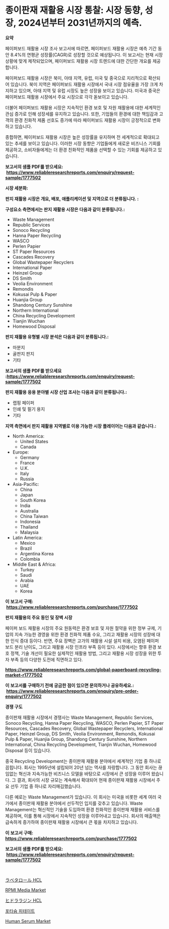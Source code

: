 <p><h1>종이판재 재활용 시장 통찰: 시장 동향, 성장, 2024년부터 2031년까지의 예측.</h1></p><p><strong>요약</strong></p>
<p><p>페이퍼보드 재활용 시장 조사 보고서에 따르면, 페이퍼보드 재활용 시장은 예측 기간 동안 8.4%의 연평균 성장률(CAGR)로 성장할 것으로 예상됩니다. 이 보고서는 현재 시장 상황에 맞게 제작되었으며, 페이퍼보드 재활용 시장 트렌드에 대한 간단한 개요를 제공합니다. </p><p>페이퍼보드 재활용 시장은 북미, 아태 지역, 유럽, 미국 및 중국으로 지리적으로 확산되어 있습니다. 북미 지역은 페이퍼보드 재활용 시장에서 국내 시장 점유율을 가장 크게 차지하고 있으며, 아태 지역 및 유럽 시장도 높은 성장을 보이고 있습니다. 미국과 중국은 페이퍼보드 재활용 시장에서 주요 시장으로 각각 돋보이고 있습니다. </p><p>더불어 페이퍼보드 재활용 시장은 지속적인 환경 보호 및 자원 재활용에 대한 세계적인 관심 증가로 인해 성장세를 유지하고 있습니다. 또한, 기업들의 환경에 대한 책임감과 고객의 환경 친화적 제품 선호도 증가에 따라 페이퍼보드 재활용 시장이 긍정적으로 변화하고 있습니다. </p><p>종합하면, 페이퍼보드 재활용 시장은 높은 성장률을 유지하며 전 세계적으로 확대되고 있는 추세를 보이고 있습니다. 이러한 시장 동향은 기업들에게 새로운 비즈니스 기회를 제공하고, 소비자들에게는 더 환경 친화적인 제품을 선택할 수 있는 기회를 제공하고 있습니다.</p></p>
<p><strong>보고서의 샘플 PDF를 받으세요: &nbsp;<a href="https://www.reliableresearchreports.com/enquiry/request-sample/1777502">https://www.reliableresearchreports.com/enquiry/request-sample/1777502</a></strong></p>
<p><strong>시장 세분화:</strong></p>
<p><strong> 판지 재활용 시장은 개요, 배포, 애플리케이션 및 지역으로 더 분류됩니다. :</strong></p>
<p><strong>구성요소 측면에서는 판지 재활용 시장은 다음과 같이 분류됩니다.:</strong></p>
<p><ul><li>Waste Management</li><li>Republic Services</li><li>Sonoco Recycling</li><li>Hanna Paper Recycling</li><li>WASCO</li><li>Perlen Papier</li><li>ST Paper Resources</li><li>Cascades Recovery</li><li>Global Wastepaper Recyclers</li><li>International Paper</li><li>Heinzel Group</li><li>DS Smith</li><li>Veolia Environment</li><li>Remondis</li><li>Kokusai Pulp & Paper</li><li>Huanjia Group</li><li>Shandong Century Sunshine</li><li>Northern International</li><li>China Recycling Development</li><li>Tianjin Wuchan</li><li>Homewood Disposal</li></ul></p>
<p><strong> 판지 재활용 유형별 시장 분석은 다음과 같이 분류됩니다.:</strong></p>
<p><ul><li>마분지</li><li>골판지 판지</li><li>기타</li></ul></p>
<p><strong>보고서의 샘플 PDF를 받으세요 :<a href="https://www.reliableresearchreports.com/enquiry/request-sample/1777502">https://www.reliableresearchreports.com/enquiry/request-sample/1777502</a></strong></p>
<p><strong> 판지 재활용 응용 분야별 시장 산업 조사는 다음과 같이 분류됩니다.:</strong></p>
<p><ul><li>랩핑 페이퍼</li><li>인쇄 및 필기 용지</li><li>기타</li></ul></p>
<p><strong>지역 측면에서 판지 재활용 지역별로 이용 가능한 시장 플레이어는 다음과 같습니다.:</strong></p>
<p><ul>
    <li>
        North America:
        <ul>
            <li>United States</li>
            <li>Canada</li>
        </ul>
    </li>
    <li>
        Europe:
        <ul>
            <li>Germany</li>
            <li>France</li>
            <li>U.K.</li>
            <li>Italy</li>
            <li>Russia</li>
        </ul>
    </li>
    <li>
        Asia-Pacific:
        <ul>
            <li>China</li>
            <li>Japan</li>
            <li>South Korea</li>
            <li>India</li>
            <li>Australia</li>
            <li>China Taiwan</li>
            <li>Indonesia</li>
            <li>Thailand</li>
            <li>Malaysia</li>
        </ul>
    </li>
    <li>
        Latin America:
        <ul>
            <li>Mexico</li>
            <li>Brazil</li>
            <li>Argentina Korea</li>
            <li>Colombia</li>
        </ul>
    </li>
    <li>
        Middle East & Africa:
        <ul>
            <li>Turkey</li>
            <li>Saudi</li>
            <li>Arabia</li>
            <li>UAE</li>
            <li>Korea</li>
        </ul>
    </li>
    </ul></p>
<p><strong>이 보고서 구매: &nbsp;<a href="https://www.reliableresearchreports.com/purchase/1777502">https://www.reliableresearchreports.com/purchase/1777502</a></strong></p>
<p><strong>판지 재활용의 주요 동인 및 장벽 시장</strong></p>
<p><p>페이퍼 보드 재활용 시장의 주요 원동력은 환경 보호 및 자원 절약을 위한 정부 규제, 기업의 지속 가능한 경영을 위한 환경 친화적 제품 수요, 그리고 재활용 시장의 성장에 대한 인식 증대 등이다. 반면, 주요 장벽은 고가의 재활용 시설 설치 비용, 오염된 페이퍼 보드 분리 난이도, 그리고 재활용 시장 인프라 부족 등이 있다. 시장에서는 향후 환경 보호 정책, 기술 개선이 필요한 실제적인 재활용 방법, 그리고 재활용 시장 성장을 위한 투자 부족 등의 다양한 도전에 직면하고 있다.</p></p>
<p><strong><a href="https://www.reliableresearchreports.com/global-paperboard-recycling-market-r1777502">https://www.reliableresearchreports.com/global-paperboard-recycling-market-r1777502</a></strong></p>
<p><strong>이 보고서를 구매하기 전에 궁금한 점이 있으면 문의하거나 공유하세요.: &nbsp;<a href="https://www.reliableresearchreports.com/enquiry/pre-order-enquiry/1777502">https://www.reliableresearchreports.com/enquiry/pre-order-enquiry/1777502</a></strong></p>
<p><strong>경쟁 구도</strong></p>
<p><p>종이판재 재활용 시장에서 경쟁사는 Waste Management, Republic Services, Sonoco Recycling, Hanna Paper Recycling, WASCO, Perlen Papier, ST Paper Resources, Cascades Recovery, Global Wastepaper Recyclers, International Paper, Heinzel Group, DS Smith, Veolia Environment, Remondis, Kokusai Pulp & Paper, Huanjia Group, Shandong Century Sunshine, Northern International, China Recycling Development, Tianjin Wuchan, Homewood Disposal 등이 있습니다.</p><p>중국 Recycling Development는 종이판재 재활용 분야에서 세계적인 기업 중 하나로 꼽힙니다. 회사는 1995년에 설립되어 20년 넘는 역사를 자랑합니다. 그 동안 회사는 끊임없는 혁신과 지속가능한 비즈니스 모델을 바탕으로 시장에서 큰 성장을 이루어 왔습니다. 그 결과, 회사의 시장 규모는 계속해서 확대되어 현재 종이판재 재활용 시장에서 주요 선두 기업 중 하나로 자리매김했습니다.</p><p>다른 예로는 Waste Management가 있습니다. 이 회사는 미국을 비롯한 세계 여러 국가에서 종이판재 재활용 분야에서 선두적인 입지를 갖추고 있습니다. Waste Management는 혁신적인 기술을 도입하여 환경 친화적인 종이판재 재활용 서비스를 제공하며, 이를 통해 시장에서 지속적인 성장을 이루어내고 있습니다. 회사의 매출액은 급속하게 증가하여 종이판재 재활용 시장에서 큰 몫을 차지하고 있습니다.</p></p>
<p><strong>이 보고서 구매: &nbsp; <a href="https://www.reliableresearchreports.com/purchase/1777502">https://www.reliableresearchreports.com/purchase/1777502</a></strong></p>
<p><strong>보고서의 샘플 PDF를 받으세요: &nbsp;<a href="https://www.reliableresearchreports.com/enquiry/request-sample/1777502">https://www.reliableresearchreports.com/enquiry/request-sample/1777502</a></strong><strong></strong></p>
<p>&nbsp;</p>
<p><p><a href="https://github.com/LeanneBruen2023/Market-Research-Report-List-1/blob/main/318965128598.md">ラベタロール HCL</a></p><p><a href="https://issuu.com/reportprime-2/docs/rpmi-media-market-size-2030.pptx">RPMI Media Market</a></p><p><a href="https://github.com/cnnriuez22368/Market-Research-Report-List-1/blob/main/791079328597.md">ヒドララジン HCL</a></p><p><a href="https://github.com/vs10l4sfg5c/Market-Research-Report-List-1/blob/main/338074926137.md">포타슘 피테이트</a></p><p><a href="https://issuu.com/reportprime-2/docs/human-serum-market-size-2030.pptx">Human Serum Market</a></p></p>